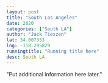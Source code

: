 ```yaml
---
layout: post
title: "South Los Angeles"
date: 2020
categories: ["South LA"]
author: "Jack Tieszen"
lat: 34.007353
lng: -118.295829 
runningtitle: "Running title here"
desc: South LA.
---
```


"Put additional information here later."
